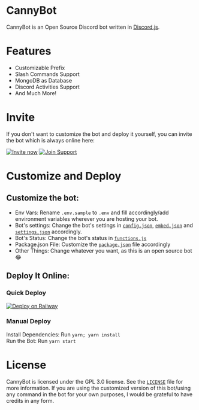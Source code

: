 # CannyBot

CannyBot is an Open Source Discord bot written in [Discord.js](https://discord.js.org/).

# Features

- Customizable Prefix
- Slash Commands Support
- MongoDB as Database
- Discord Activities Support
- And Much More!

# Invite

If you don't want to customize the bot and deploy it yourself, you can invite the bot which is always online here:

<a href="https://discord.com/api/oauth2/authorize?client_id=869085787310932060&permissions=1257889000519&scope=applications.commands%20bot" rel="Image">![Invite now](invitenow.png)</a> <a href="https://discord.gg/c8aAV4cARB" rel="Image">![Join Support](joinsupport.png)</a>

# Customize and Deploy

## Customize the bot:

- Env Vars: Rename `.env.sample` to `.env` and fill accordingly/add environment variables wherever you are hosting your bot.
- Bot's settings: Change the bot's settings in [`config.json`](./botconfig/config.json), [`embed.json`](./botconfig/embed.json) and [`settings.json`](./botconfig/settings.json) accordingly.
- Bot's Status: Change the bot's status in [`functions.js`](./handlers/functions.js#L940)
- Package.json File: Customize the [`package.json`](package.json) file accordingly
- Other Things: Change whatever you want, as this is an open source bot 😂

## Deploy It Online:

### Quick Deploy
[![Deploy on Railway](https://railway.app/button.svg)](https://railway.app/new/template?code=Imo6qY&referralCode=agam778)

### Manual Deploy
Install Dependencies: Run `yarn; yarn install`<br>
Run the Bot: Run `yarn start`

# License

CannyBot is licensed under the GPL 3.0 license. See the [`LICENSE`](./LICENSE) file for more information.
If you are using the customized version of this bot/using any command in the bot for your own purposes, I would be grateful to have credits in any form.

